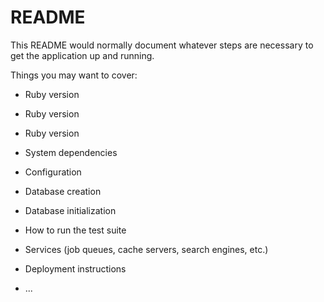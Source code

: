 # README

This README would normally document whatever steps are necessary to get the
application up and running.

Things you may want to cover:

* Ruby version
* Ruby version
* Ruby version

* System dependencies

* Configuration

* Database creation

* Database initialization

* How to run the test suite

* Services (job queues, cache servers, search engines, etc.)

* Deployment instructions

* ...
